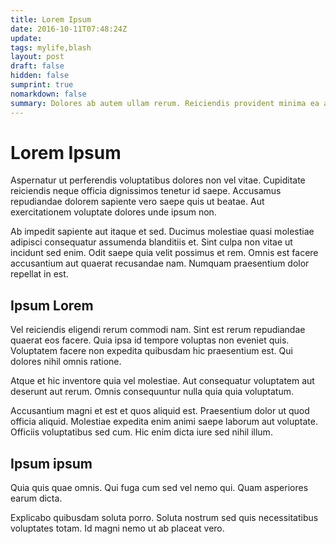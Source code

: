 ```yaml
---
title: Lorem Ipsum
date: 2016-10-11T07:48:24Z
update: 
tags: mylife,blash
layout: post
draft: false
hidden: false
sumprint: true
nomarkdown: false
summary: Dolores ab autem ullam rerum. Reiciendis provident minima ea aut sunt. Fuga in recusandae ad minus tempora libero assumenda sit. Voluptatem est minima sunt enim voluptas. Cum provident error fugit rerum consequuntur. Ea eaque eum autem veritatis minima hic sunt inventore.
---
```


# Lorem Ipsum

Aspernatur ut perferendis voluptatibus dolores non vel vitae. Cupiditate reiciendis neque officia dignissimos tenetur id saepe. Accusamus repudiandae dolorem sapiente vero saepe quis ut beatae. Aut exercitationem voluptate dolores unde ipsum non.

Ab impedit sapiente aut itaque et sed. Ducimus molestiae quasi molestiae adipisci consequatur assumenda blanditiis et. Sint culpa non vitae ut incidunt sed enim. Odit saepe quia velit possimus et rem. Omnis est facere accusantium aut quaerat recusandae nam. Numquam praesentium dolor repellat in est.

## Ipsum Lorem

Vel reiciendis eligendi rerum commodi nam. Sint est rerum repudiandae quaerat eos facere. Quia ipsa id tempore voluptas non eveniet quis. Voluptatem facere non expedita quibusdam hic praesentium est. Qui dolores nihil omnis ratione.

Atque et hic inventore quia vel molestiae. Aut consequatur voluptatem aut deserunt aut rerum. Omnis consequuntur nulla quia quia voluptatum.

Accusantium magni et est et quos aliquid est. Praesentium dolor ut quod officia aliquid. Molestiae expedita enim animi saepe laborum aut voluptate. Officiis voluptatibus sed cum. Hic enim dicta iure sed nihil illum.

## Ipsum ipsum

Quia quis quae omnis. Qui fuga cum sed vel nemo qui. Quam asperiores earum dicta.

Explicabo quibusdam soluta porro. Soluta nostrum sed quis necessitatibus voluptates totam. Id magni nemo ut ab placeat vero.


